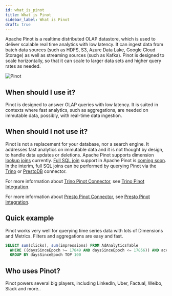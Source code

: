 ```yaml
---
id: what_is_pinot
title: What is Pinot
sidebar_label: What is Pinot
draft: true
---
```


Apache Pinot is a realtime distributed OLAP datastore, which is used to deliver scalable real time analytics with low latency. It can ingest data from batch data sources (such as HDFS, S3, Azure Data Lake, Google Cloud Storage) as well as streaming sources (such as Kafka). Pinot is designed to scale horizontally, so that it can scale to larger data sets and higher query rates as needed.

![Pinot](../../static/img/pinot-overview.png)

## When should I use it?

Pinot is designed to answer OLAP queries with low latency. It is suited in contexts where fast analytics, such as aggregations, are needed on immutable data, possibly, with real-time data ingestion.

## When should I not use it?

Pinot is not a replacement for your database, nor a search engine. It addresses fast analytics on immutable data and it is not thought by design, to handle data updates or deletions. Apache Pinot supports dimension [lookup joins](https://docs.pinot.apache.org/users/user-guide-query/lookup-udf-join) currently. [Full SQL join](https://github.com/apache/pinot/issues/8260) support in Apache Pinot is [coming soon](https://startree.ai/blog/apache-pinot-native-join-support). In the interim, full SQL joins can be performed by querying Pinot via the [Trino](https://trino.io/) or [PrestoDB](https://prestodb.io/) connector.

For more information about [Trino Pinot Connector](https://trino.io/docs/current/connector/pinot.html), see [Trino Pinot Integration](https://docs.pinot.apache.org/integrations/trino).

For more information about [Presto Pinot Connector](https://prestodb.io/docs/current/connector/pinot.html), see [Presto Pinot Integration](https://docs.pinot.apache.org/integrations/presto).

## Quick example

Pinot works very well for querying time series data with lots of Dimensions and Metrics.
Filters and aggregations are easy and fast.

```SQL
SELECT sum(clicks), sum(impressions) FROM AdAnalyticsTable
  WHERE ((daysSinceEpoch >= 17849 AND daysSinceEpoch <= 17856)) AND accountId IN (123456789)
  GROUP BY daysSinceEpoch TOP 100
```

## Who uses Pinot?

Pinot powers several big players, including LinkedIn, Uber, Factual, Weibo, Slack and more..
